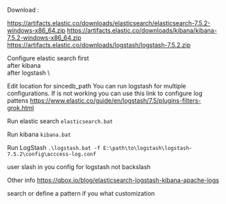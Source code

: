 Download :

https://artifacts.elastic.co/downloads/elasticsearch/elasticsearch-7.5.2-windows-x86_64.zip
https://artifacts.elastic.co/downloads/kibana/kibana-7.5.2-windows-x86_64.zip
https://artifacts.elastic.co/downloads/logstash/logstash-7.5.2.zip

Configure elastic search first \
after kibana \
after logstash \

Edit location for sincedb_path
You can run logstash for multiple configurations.
If is not working you can use this link to configure log pattens
https://www.elastic.co/guide/en/logstash/7.5/plugins-filters-grok.html

Run elastic search
``elasticsearch.bat``

Run kibana
``kibana.bat``

Run LogStash
``.\logstash.bat -f E:\path\to\logstash\logstash-7.5.2\config\acccess-log.conf``


user slash in you config for logstash not backslash

Other info
https://qbox.io/blog/elasticsearch-logstash-kibana-apache-logs

search or define a pattern if you what customization


